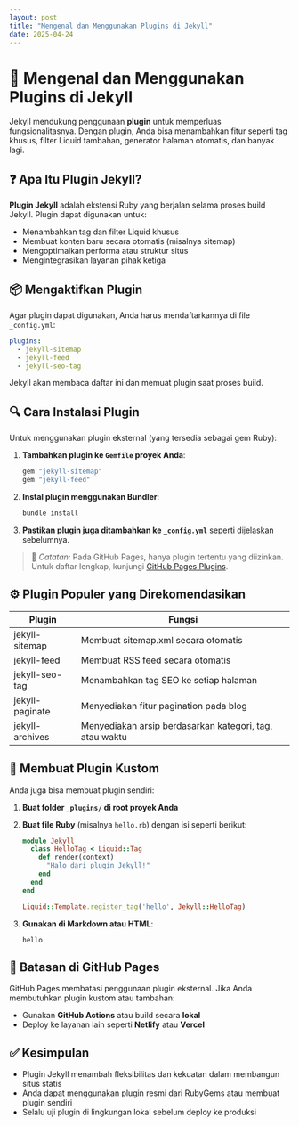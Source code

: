 ```yaml
---
layout: post
title: "Mengenal dan Menggunakan Plugins di Jekyll"
date: 2025-04-24
---
```


# 🔌 Mengenal dan Menggunakan Plugins di Jekyll

Jekyll mendukung penggunaan **plugin** untuk memperluas fungsionalitasnya. Dengan plugin, Anda bisa menambahkan fitur seperti tag khusus, filter Liquid tambahan, generator halaman otomatis, dan banyak lagi.

## ❓ Apa Itu Plugin Jekyll?

**Plugin Jekyll** adalah ekstensi Ruby yang berjalan selama proses build Jekyll. Plugin dapat digunakan untuk:

- Menambahkan tag dan filter Liquid khusus
- Membuat konten baru secara otomatis (misalnya sitemap)
- Mengoptimalkan performa atau struktur situs
- Mengintegrasikan layanan pihak ketiga

## 📦 Mengaktifkan Plugin

Agar plugin dapat digunakan, Anda harus mendaftarkannya di file `_config.yml`:

```yml
plugins:
  - jekyll-sitemap
  - jekyll-feed
  - jekyll-seo-tag
````

Jekyll akan membaca daftar ini dan memuat plugin saat proses build.

## 🔍 Cara Instalasi Plugin

Untuk menggunakan plugin eksternal (yang tersedia sebagai gem Ruby):

1. **Tambahkan plugin ke `Gemfile` proyek Anda**:

   ```ruby
   gem "jekyll-sitemap"
   gem "jekyll-feed"
   ```

2. **Instal plugin menggunakan Bundler**:

   ```bash
   bundle install
   ```

3. **Pastikan plugin juga ditambahkan ke `_config.yml`** seperti dijelaskan sebelumnya.

> 📌 *Catatan:* Pada GitHub Pages, hanya plugin tertentu yang diizinkan. Untuk daftar lengkap, kunjungi [GitHub Pages Plugins](https://pages.github.com/versions/).

## ⚙️ Plugin Populer yang Direkomendasikan

| Plugin          | Fungsi                                                  |
| --------------- | ------------------------------------------------------- |
| jekyll-sitemap  | Membuat sitemap.xml secara otomatis                     |
| jekyll-feed     | Membuat RSS feed secara otomatis                        |
| jekyll-seo-tag  | Menambahkan tag SEO ke setiap halaman                   |
| jekyll-paginate | Menyediakan fitur pagination pada blog                  |
| jekyll-archives | Menyediakan arsip berdasarkan kategori, tag, atau waktu |

## 🔧 Membuat Plugin Kustom

Anda juga bisa membuat plugin sendiri:

1. **Buat folder `_plugins/` di root proyek Anda**

2. **Buat file Ruby** (misalnya `hello.rb`) dengan isi seperti berikut:

   ```ruby
   module Jekyll
     class HelloTag < Liquid::Tag
       def render(context)
         "Halo dari plugin Jekyll!"
       end
     end
   end

   Liquid::Template.register_tag('hello', Jekyll::HelloTag)
   ```

3. **Gunakan di Markdown atau HTML**:

   ```liquid
   hello 
   ```

## 🚫 Batasan di GitHub Pages

GitHub Pages membatasi penggunaan plugin eksternal. Jika Anda membutuhkan plugin kustom atau tambahan:

* Gunakan **GitHub Actions** atau build secara **lokal**
* Deploy ke layanan lain seperti **Netlify** atau **Vercel**

## ✅ Kesimpulan

* Plugin Jekyll menambah fleksibilitas dan kekuatan dalam membangun situs statis
* Anda dapat menggunakan plugin resmi dari RubyGems atau membuat plugin sendiri
* Selalu uji plugin di lingkungan lokal sebelum deploy ke produksi

